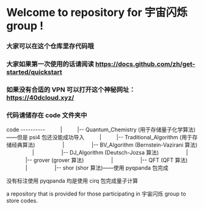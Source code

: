 # Welcome to repository for 宇宙闪烁 group !

### 大家可以在这个仓库里存代码哦

### 大家如果第一次使用的话请阅读 https://docs.github.com/zh/get-started/quickstart

### 如果没有合适的 VPN 可以打开这个神秘网址： https://40dcloud.xyz/

### 代码请储存在 code 文件夹中

code ----------
&emsp; &emsp; |
&emsp; &emsp; |-- Quantum_Chemistry (用于存储量子化学算法)——但是 psi4 包还没能成功导入
&emsp; &emsp; |
&emsp; &emsp; |-- Traditional_Algorithm (用于存储经典算法)
&emsp; &emsp;&emsp; &emsp; |
&emsp; &emsp;&emsp; &emsp; |-- BV_Algorithm (Bernstein-Vazirani 算法)
&emsp; &emsp;&emsp; &emsp; |
&emsp; &emsp;&emsp; &emsp; |-- DJ_Algorithm (Deutsch-Jozsa 算法)
&emsp; &emsp;&emsp; &emsp; |
&emsp; &emsp;&emsp; &emsp; |-- grover (grover 算法)
&emsp; &emsp;&emsp; &emsp; |
&emsp; &emsp;&emsp; &emsp; |-- QFT (QFT 算法)
&emsp; &emsp;&emsp; &emsp; |
&emsp; &emsp;&emsp; &emsp; |-- shor (shor 算法)——使用 pyqpanda 包完成

没有标注使用 pyqpanda 均是使用 cirq 包完成量子计算

a repository that is provided for those participating in 宇宙闪烁 group to store codes.
